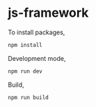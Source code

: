 # js-framework

To install packages,

```bash
npm install
```

Development mode,

```bash
npm run dev
```

Build,

```bash
npm run build
```
